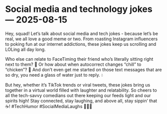 # Social media and technology jokes — 2025-08-15

Hey, squad! Let’s talk about social media and tech jokes - because let’s be real, we all love a good meme or two. From roasting Instagram influencers to poking fun at our internet addictions, these jokes keep us scrolling and LOLing all day long. 

Who else can relate to FaceTiming their friend who’s literally sitting right next to them? 🤳 Or how about when autocorrect changes “chill” to “chicken”? 🍗 And don’t even get me started on those text messages that are so dry, you need a glass of water just to reply. 💧

But hey, whether it’s TikTok trends or viral tweets, these jokes bring us together in a virtual world filled with laughter and relatability. So cheers to all the tech-savvy comedians out there keeping our feeds light and our spirits high! Stay connected, stay laughing, and above all, stay sippin’ that ☕️! #TechHumor #SocialMediaLaughs 📱😂✨